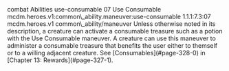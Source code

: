 <ability>
  <metadata>
    <class>combat</class>
    <file_dpath>Abilities</file_dpath>
    <item_id>use-consumable</item_id>
    <item_index>07</item_index>
    <item_name>Use Consumable</item_name>
    <scc>mcdm.heroes.v1:common\_ability.maneuver:use-consumable</scc>
    <scdc>1.1.1:7.3:07</scdc>
    <source>mcdm.heroes.v1</source>
    <type>common\_ability/maneuver</type>
  </metadata>
  <effects>
    <effect type="mundane">Unless otherwise noted in its description, a creature can activate a consumable treasure such as a potion with the Use Consumable maneuver. A creature can use this maneuver to administer a consumable treasure that benefits the user either to themself or to a willing adjacent creature. See [Consumables](#page-328-0) in [Chapter 13: Rewards](#page-327-1).</effect>
  </effects>
</ability>
